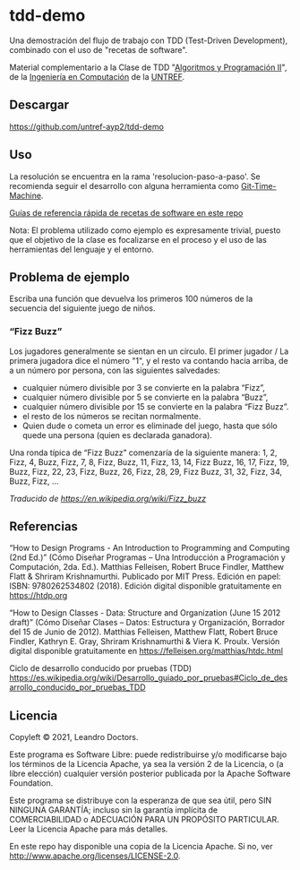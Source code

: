 # tdd-demo

Una demostración del flujo de trabajo con TDD (Test-Driven Development), combinado con el uso de "recetas de software".

Material complementario a la Clase de TDD "[Algoritmos y Programación II](https://sites.google.com/untref.edu.ar/aypii/)", de la [Ingeniería en Computación](http://www.untref.edu.ar/carrera/ingenieria-en-computacion) de la [UNTREF](https://untref.edu.ar).


## Descargar

https://github.com/untref-ayp2/tdd-demo


## Uso

<!--
[Video de la clase en YouTube](TBD). (Licencia: [CC-BY](https://creativecommons.org/licenses/by/4.0/)).
-->

La resolución se encuentra en la rama 'resolucion-paso-a-paso'.
Se recomienda seguir el desarrollo con alguna herramienta como [Git-Time-Machine](https://github.com/littlebee/git-time-machine).

[Guías de referencia rápida de recetas de software en este repo](doc/)

Nota: El problema utilizado como ejemplo es expresamente trivial, puesto que el objetivo de la clase es focalizarse en el proceso y el uso de las herramientas del lenguaje y el entorno.


## Problema de ejemplo

Escriba una función que devuelva los primeros 100 números de la secuencia del siguiente juego de niños.

### “Fizz Buzz”

Los jugadores generalmente se sientan en un círculo. El primer jugador / La primera jugadora dice el número "1", y el resto va contando hacia arriba, de a un número por persona, con las siguientes salvedades:
- cualquier número divisible por 3 se convierte en la palabra “Fizz”,
- cualquier número divisible por 5 se convierte en la palabra “Buzz”,
- cualquier número divisible por 15 se convierte en la palabra “Fizz Buzz”.
- el resto de los números se recitan normalmente.
- Quien dude o cometa un error es eliminade del juego, hasta que sólo quede una persona (quien es declarada ganadora).

Una ronda típica de “Fizz Buzz” comenzaría de la siguiente manera:
1, 2, Fizz, 4, Buzz, Fizz, 7, 8, Fizz, Buzz, 11, Fizz, 13, 14, Fizz Buzz, 16, 17, Fizz, 19, Buzz, Fizz, 22, 23, Fizz, Buzz, 26, Fizz, 28, 29, Fizz Buzz, 31, 32, Fizz, 34, Buzz, Fizz, ...

*Traducido de https://en.wikipedia.org/wiki/Fizz_buzz*


## Referencias

“How to Design Programs - An Introduction to Programming and Computing (2nd Ed.)”
(Cómo Diseñar Programas – Una Introducción a Programación y Computación, 2da. Ed.). Matthias Felleisen,
Robert Bruce Findler, Matthew Flatt & Shriram Krishnamurthi. Publicado por MIT Press. Edición en papel: ISBN:
9780262534802 (2018). Edición digital disponible gratuitamente en https://htdp.org

“How to Design Classes - Data: Structure and Organization (June 15 2012 draft)” (Cómo
Diseñar Clases – Datos: Estructura y Organización, Borrador del 15 de Junio de 2012). Matthias Felleisen,
Matthew Flatt, Robert Bruce Findler, Kathryn E. Gray, Shriram Krishnamurthi & Viera K. Proulx.
Versión digital disponible gratuitamente en https://felleisen.org/matthias/htdc.html


Ciclo de desarrollo conducido por pruebas (TDD)
https://es.wikipedia.org/wiki/Desarrollo_guiado_por_pruebas#Ciclo_de_desarrollo_conducido_por_pruebas_TDD


## Licencia

Copyleft © 2021, Leandro Doctors.

Este programa es Software Libre: puede redistribuirse y/o modificarse
bajo los términos de la Licencia Apache, ya sea la versión 2 de la Licencia, o
(a libre elección) cualquier versión posterior publicada por la Apache Software Foundation.

Este programa se distribuye con la esperanza de que sea útil, pero SIN NINGUNA GARANTÍA; incluso sin la garantía implícita de 
COMERCIABILIDAD o ADECUACIÓN PARA UN PROPÓSITO PARTICULAR. Leer la Licencia Apache para más detalles.

En este repo hay disponible una copia de la Licencia Apache. Si no, ver <http://www.apache.org/licenses/LICENSE-2.0>.
